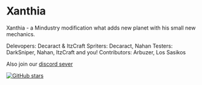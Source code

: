 
# Xanthia
Xanthia - a Mindustry modification what adds new planet with his small new mechanics. 

Delevopers: Decaract & ItzCraft
Spriters: Decaract, Nahan
Testers: DarkSniper, Nahan, ItzCraft and you! 
Contributors: Arbuzer, Los Sasikos

Also join our [discord sever](https://discord.com/invite/btUe3rhGuQ) 

[![GitHub stars](https://img.shields.io/github/stars/ItzCraft/Xanthia)](https://github.com/ItzCraft/Xanthia)
